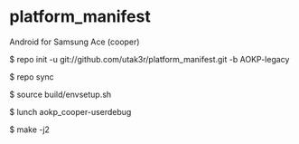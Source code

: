 platform_manifest
=================
Android for Samsung Ace (cooper)

$ repo init -u git://github.com/utak3r/platform_manifest.git -b AOKP-legacy

$ repo sync

$ source build/envsetup.sh

$ lunch aokp_cooper-userdebug

$ make -j2
